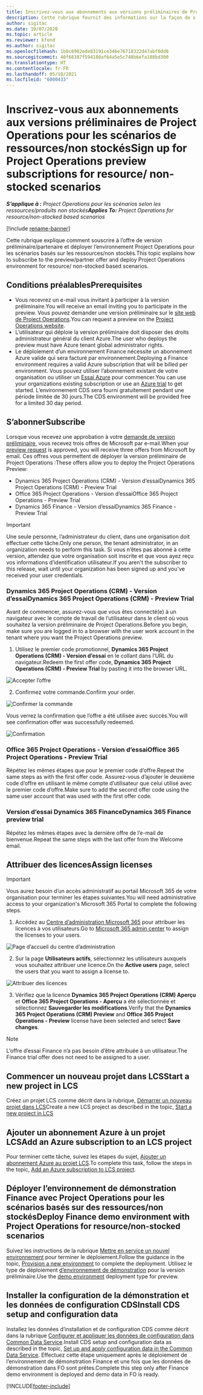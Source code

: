 ```yaml
---
title: Inscrivez-vous aux abonnements aux versions préliminaires de Project Operations pour les scénarios de ressources/non stockés
description: Cette rubrique fournit des informations sur la façon de s’abonner et de déployer des scénarios basés sur les ressource/non-stockés Project Operations.
author: sigitac
ms.date: 10/07/2020
ms.topic: article
ms.reviewer: kfend
ms.author: sigitac
ms.openlocfilehash: 1b8c8982ede83191ce346e76718322d47abf0dd8
ms.sourcegitcommit: 40f68387f594180af64a5e5c748b6efa188bd300
ms.translationtype: HT
ms.contentlocale: fr-FR
ms.lasthandoff: 05/10/2021
ms.locfileid: "6000433"
---
```

# <a name="sign-up-for-project-operations-preview-subscriptions-for-resource-non-stocked-scenarios"></a><span data-ttu-id="0a21a-103">Inscrivez-vous aux abonnements aux versions préliminaires de Project Operations pour les scénarios de ressources/non stockés</span><span class="sxs-lookup"><span data-stu-id="0a21a-103">Sign up for Project Operations preview subscriptions for resource/ non-stocked scenarios</span></span>

<span data-ttu-id="0a21a-104">_**S’applique à :** Project Operations pour les scénarios selon les ressources/produits non stockés_</span><span class="sxs-lookup"><span data-stu-id="0a21a-104">_**Applies To:** Project Operations for resource/non-stocked based scenarios_</span></span>

[!include [rename-banner](~/includes/cc-data-platform-banner.md)]

<span data-ttu-id="0a21a-105">Cette rubrique explique comment souscrire à l’offre de version préliminaire/partenaire et déployer l’environnement Project Operations pour les scénarios basés sur les ressources/non stockés.</span><span class="sxs-lookup"><span data-stu-id="0a21a-105">This topic explains how to subscribe to the preview/partner offer and deploy Project Operations environment for resource/ non-stocked based scenarios.</span></span>

## <a name="prerequisites"></a><span data-ttu-id="0a21a-106">Conditions préalables</span><span class="sxs-lookup"><span data-stu-id="0a21a-106">Prerequisites</span></span>

- <span data-ttu-id="0a21a-107">Vous recevrez un e-mail vous invitant à participer à la version préliminaire.</span><span class="sxs-lookup"><span data-stu-id="0a21a-107">You will receive an email inviting you to participate in the preview.</span></span> <span data-ttu-id="0a21a-108">Vous pouvez demander une version préliminaire sur le [site web de Project Operations](https://dynamics.microsoft.com/en-us/project-operations/overview/).</span><span class="sxs-lookup"><span data-stu-id="0a21a-108">You can request a preview on the [Project Operations website](https://dynamics.microsoft.com/en-us/project-operations/overview/).</span></span>
- <span data-ttu-id="0a21a-109">L’utilisateur qui déploie la version préliminaire doit disposer des droits administrateur général du client Azure.</span><span class="sxs-lookup"><span data-stu-id="0a21a-109">The user who deploys the preview must have Azure tenant global administrator rights.</span></span>
- <span data-ttu-id="0a21a-110">Le déploiement d’un environnement Finance nécessite un abonnement Azure valide qui sera facturé par environnement.</span><span class="sxs-lookup"><span data-stu-id="0a21a-110">Deploying a Finance environment requires a valid Azure subscription that will be billed per environment.</span></span> <span data-ttu-id="0a21a-111">Vous pouvez utiliser l’abonnement existant de votre organisation ou utiliser un [Essai Azure](https://azure.microsoft.com/en-us/free/) pour commencer.</span><span class="sxs-lookup"><span data-stu-id="0a21a-111">You can use your organizations existing subscription or use an [Azure trial](https://azure.microsoft.com/en-us/free/) to get started.</span></span> <span data-ttu-id="0a21a-112">L’environnement CDS sera fourni gratuitement pendant une période limitée de 30 jours.</span><span class="sxs-lookup"><span data-stu-id="0a21a-112">The CDS environment will be provided free for a limited 30 day period.</span></span>

## <a name="subscribe"></a><span data-ttu-id="0a21a-113">S’abonner</span><span class="sxs-lookup"><span data-stu-id="0a21a-113">Subscribe</span></span>

<span data-ttu-id="0a21a-114">Lorsque vous recevez une approbation à votre [demande de version préliminaire](https://forms.office.com/FormsPro/Pages/ResponsePage.aspx?id=v4j5cvGGr0GRqy180BHbR56j8lZs0FdAvwT75_WNFyxUMkRDV1NYQU5TNjE2VjhKOVBUNVg2R0s1NC4u), vous recevez trois offres de Microsoft par e-mail.</span><span class="sxs-lookup"><span data-stu-id="0a21a-114">When your [preview request](https://forms.office.com/FormsPro/Pages/ResponsePage.aspx?id=v4j5cvGGr0GRqy180BHbR56j8lZs0FdAvwT75_WNFyxUMkRDV1NYQU5TNjE2VjhKOVBUNVg2R0s1NC4u) is approved, you will receive three offers from Microsoft by email.</span></span> <span data-ttu-id="0a21a-115">Ces offres vous permettent de déployer la version préliminaire de Project Operations :</span><span class="sxs-lookup"><span data-stu-id="0a21a-115">These offers allow you to deploy the Project Operations Preview:</span></span>

- <span data-ttu-id="0a21a-116">Dynamics 365 Project Operations (CRM) - Version d’essai</span><span class="sxs-lookup"><span data-stu-id="0a21a-116">Dynamics 365 Project Operations (CRM) - Preview Trial</span></span>
- <span data-ttu-id="0a21a-117">Office 365 Project Operations - Version d’essai</span><span class="sxs-lookup"><span data-stu-id="0a21a-117">Office 365 Project Operations - Preview Trial</span></span>
- <span data-ttu-id="0a21a-118">Dynamics 365 Finance - Version d’essai</span><span class="sxs-lookup"><span data-stu-id="0a21a-118">Dynamics 365 Finance - Preview Trial</span></span>

> [!IMPORTANT]
> <span data-ttu-id="0a21a-119">Une seule personne, l’administrateur du client, dans une organisation doit effectuer cette tâche.</span><span class="sxs-lookup"><span data-stu-id="0a21a-119">Only one person, the tenant administrator, in an organization needs to perform this task.</span></span> <span data-ttu-id="0a21a-120">Si vous n’êtes pas abonné à cette version, attendez que votre organisation soit inscrite et que vous ayez reçu vos informations d’identification utilisateur.</span><span class="sxs-lookup"><span data-stu-id="0a21a-120">If you aren't the subscriber to this release, wait until your organization has been signed up and you've received your user credentials.</span></span>

### <a name="dynamics-365-project-operations-crm---preview-trial"></a><span data-ttu-id="0a21a-121">Dynamics 365 Project Operations (CRM) - Version d’essai</span><span class="sxs-lookup"><span data-stu-id="0a21a-121">Dynamics 365 Project Operations (CRM) - Preview Trial</span></span> 

<span data-ttu-id="0a21a-122">Avant de commencer, assurez-vous que vous êtes connecté(e) à un navigateur avec le compte de travail de l’utilisateur dans le client où vous souhaitez la version préliminaire de Project Operations.</span><span class="sxs-lookup"><span data-stu-id="0a21a-122">Before you begin, make sure you are logged in to a browser with the user work account in the tenant where you want the Project Operations preview.</span></span>

1. <span data-ttu-id="0a21a-123">Utilisez le premier code promotionnel, **Dynamics 365 Project Operations (CRM) - Version d’essai** en le collant dans l’URL du navigateur.</span><span class="sxs-lookup"><span data-stu-id="0a21a-123">Redeem the first offer code, **Dynamics 365 Project Operations (CRM) - Preview Trial** by pasting it into the browser URL.</span></span>

![Accepter l’offre](./media/16RedeemFirstOfferNew.png)

2. <span data-ttu-id="0a21a-125">Confirmez votre commande.</span><span class="sxs-lookup"><span data-stu-id="0a21a-125">Confirm your order.</span></span>

![Confirmer la commande](./media/17ConfirmOrderNew.png)

<span data-ttu-id="0a21a-127">Vous verrez la confirmation que l’offre a été utilisée avec succès.</span><span class="sxs-lookup"><span data-stu-id="0a21a-127">You will see confirmation offer was successfully redeemed.</span></span>

![Confirmation](./media/18OrderConfirmationNew.png)

### <a name="office-365-project-operations---preview-trial"></a><span data-ttu-id="0a21a-129">Office 365 Project Operations - Version d’essai</span><span class="sxs-lookup"><span data-stu-id="0a21a-129">Office 365 Project Operations - Preview Trial</span></span>

<span data-ttu-id="0a21a-130">Répétez les mêmes étapes que pour le premier code d’offre.</span><span class="sxs-lookup"><span data-stu-id="0a21a-130">Repeat the same steps as with the first offer code.</span></span> <span data-ttu-id="0a21a-131">Assurez-vous d’ajouter le deuxième code d’offre en utilisant le même compte d’utilisateur que celui utilisé avec le premier code d’offre.</span><span class="sxs-lookup"><span data-stu-id="0a21a-131">Make sure to add the second offer code using the same user account that was used with the first offer code.</span></span>

### <a name="dynamics-365-finance-preview-trial"></a><span data-ttu-id="0a21a-132">Version d’essai Dynamics 365 Finance</span><span class="sxs-lookup"><span data-stu-id="0a21a-132">Dynamics 365 Finance preview trial</span></span>

<span data-ttu-id="0a21a-133">Répétez les mêmes étapes avec la dernière offre de l’e-mail de bienvenue.</span><span class="sxs-lookup"><span data-stu-id="0a21a-133">Repeat the same steps with the last offer from the Welcome email.</span></span>

## <a name="assign-licenses"></a><span data-ttu-id="0a21a-134">Attribuer des licences</span><span class="sxs-lookup"><span data-stu-id="0a21a-134">Assign licenses</span></span>

> [!IMPORTANT]
> <span data-ttu-id="0a21a-135">Vous aurez besoin d’un accès administratif au portail Microsoft 365 de votre organisation pour terminer les étapes suivantes.</span><span class="sxs-lookup"><span data-stu-id="0a21a-135">You will need administrative access to your organization's Microsoft 365 Portal to complete the following steps.</span></span>

1. <span data-ttu-id="0a21a-136">Accédez au [Centre d’administration Microsoft 365](https://portal.office.com/) pour attribuer les licences à vos utilisateurs.</span><span class="sxs-lookup"><span data-stu-id="0a21a-136">Go to [Microsoft 365 admin center](https://portal.office.com/) to assign the licenses to your users.</span></span>

![Page d’accueil du centre d’administration](./media/14AdminPortal.png)

2. <span data-ttu-id="0a21a-138">Sur la page **Utilisateurs actifs**, sélectionnez les utilisateurs auxquels vous souhaitez attribuer une licence.</span><span class="sxs-lookup"><span data-stu-id="0a21a-138">On the **Active users** page, select the users that you want to assign a license to.</span></span>

![Attribuer des licences](./media/15AssignLicenses.png)

3. <span data-ttu-id="0a21a-140">Vérifiez que la licence **Dynamics 365 Project Operations (CRM) Aperçu** et **Office 365 Project Operations - Aperçu** a été sélectionnée et sélectionnez **Sauvegarder les modifications**.</span><span class="sxs-lookup"><span data-stu-id="0a21a-140">Verify that the **Dynamics 365 Project Operations (CRM) Preview** and **Office 365 Project Operations - Preview** license have been selected and select **Save changes**.</span></span>

> [!NOTE]
> <span data-ttu-id="0a21a-141">L’offre d’essai Finance n’a pas besoin d’être attribuée à un utilisateur.</span><span class="sxs-lookup"><span data-stu-id="0a21a-141">The Finance trial offer does not need to be assigned to a user.</span></span>

## <a name="start-a-new-project-in-lcs"></a><span data-ttu-id="0a21a-142">Commencer un nouveau projet dans LCS</span><span class="sxs-lookup"><span data-stu-id="0a21a-142">Start a new project in LCS</span></span>

<span data-ttu-id="0a21a-143">Créez un projet LCS comme décrit dans la rubrique, [Démarrer un nouveau projet dans LCS](create-lcs-project.md)</span><span class="sxs-lookup"><span data-stu-id="0a21a-143">Create a new LCS project as described in the topic, [Start a new project in LCS](create-lcs-project.md)</span></span>

## <a name="add-an-azure-subscription-to-an-lcs-project"></a><span data-ttu-id="0a21a-144">Ajouter un abonnement Azure à un projet LCS</span><span class="sxs-lookup"><span data-stu-id="0a21a-144">Add an Azure subscription to an LCS project</span></span>

<span data-ttu-id="0a21a-145">Pour terminer cette tâche, suivez les étapes du sujet, [Ajouter un abonnement Azure au projet LCS](resource-add-azure-subscription-lcs-project.md).</span><span class="sxs-lookup"><span data-stu-id="0a21a-145">To complete this task, follow the steps in the topic, [Add an Azure subscription to LCS project](resource-add-azure-subscription-lcs-project.md).</span></span>

## <a name="deploy-finance-demo-environment-with-project-operations-for-resourcenon-stocked-scenarios"></a><span data-ttu-id="0a21a-146">Déployer l’environnement de démonstration Finance avec Project Operations pour les scénarios basés sur des ressources/non stockés</span><span class="sxs-lookup"><span data-stu-id="0a21a-146">Deploy Finance demo environment with Project Operations for resource/non-stocked scenarios</span></span>

<span data-ttu-id="0a21a-147">Suivez les instructions de la rubrique [Mettre en service un nouvel environnement](resource-provision-new-environment.md) pour terminer le déploiement.</span><span class="sxs-lookup"><span data-stu-id="0a21a-147">Follow the guidance in the topic, [Provision a new environment](resource-provision-new-environment.md) to complete the deployment.</span></span> <span data-ttu-id="0a21a-148">Utilisez le type de déploiement [d’environnement de démonstration](/dynamics365/fin-ops-core/dev-itpro/deployment/deploy-demo-environment) pour la version préliminaire.</span><span class="sxs-lookup"><span data-stu-id="0a21a-148">Use the [demo environment](/dynamics365/fin-ops-core/dev-itpro/deployment/deploy-demo-environment) deployment type for preview.</span></span> 

## <a name="install-cds-setup-and-configuration-data"></a><span data-ttu-id="0a21a-149">Installer la configuration de la démonstration et les données de configuration CDS</span><span class="sxs-lookup"><span data-stu-id="0a21a-149">Install CDS setup and configuration data</span></span>

<span data-ttu-id="0a21a-150">Installez les données d’installation et de configuration CDS comme décrit dans la rubrique [Configurer et appliquer les données de configuration dans Common Data Service](resource-apply-pro-setup-config-data.md).</span><span class="sxs-lookup"><span data-stu-id="0a21a-150">Install CDS setup and configuration data as described in the topic, [Set up and apply configuration data in the Common Data Service](resource-apply-pro-setup-config-data.md).</span></span>
<span data-ttu-id="0a21a-151">Effectuez cette étape uniquement après le déploiement de l’environnement de démonstration Finance et une fois que les données de démonstration dans FO sont prêtes.</span><span class="sxs-lookup"><span data-stu-id="0a21a-151">Complete this step only after Finance demo environment is deployed and demo data in FO is ready.</span></span>


[!INCLUDE[footer-include](../includes/footer-banner.md)]